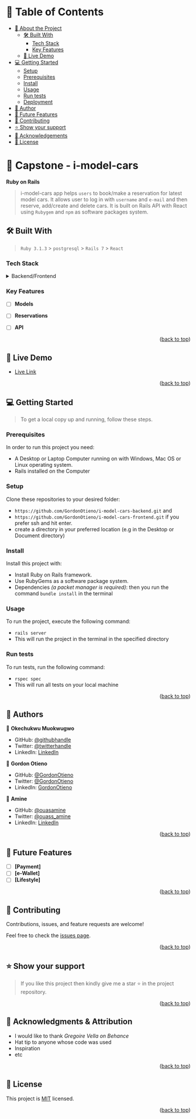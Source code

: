 <!-- TABLE OF CONTENTS -->

# 📗 Table of Contents

- [📖 About the Project](#about-project)
  - [🛠 Built With](#built-with)
    - [Tech Stack](#tech-stack)
    - [Key Features](#key-features)
  - [🚀 Live Demo](#live-demo)
- [💻 Getting Started](#getting-started)
  - [Setup](#setup)
  - [Prerequisites](#prerequisites)
  - [Install](#install)
  - [Usage](#usage)
  - [Run tests](#run-tests)
  - [Deployment](#triangular_flag_on_post-deployment)
- [👥 Author](#author)
- [🔭 Future Features](#future-features)
- [🤝 Contributing](#contributing)
- [⭐️ Show your support](#support)
- [🙏 Acknowledgements](#acknowledgements)
- [📝 License](#license)

<!-- PROJECT DESCRIPTION -->

# 📖 Capstone - i-model-cars <a name="about-project"></a>

**Ruby on Rails**

> i-model-cars app helps `users` to book/make a reservation for latest model cars. It allows user to log in with `username` and `e-mail` and then reserve, add/create and delete cars. It is built on Rails API with React using `Rubygem` and `npm` as software packages system.

## 🛠 Built With <a name="built-with"></a>

> `Ruby 3.1.3` > `postgresql` > `Rails 7` > `React`

### Tech Stack <a name="tech-stack"></a>

<details>
<summary>Backend/Frontend</summary>
  <ul>
    <li><a href="https://www.rubyonrails.org/">Rails</a></li>
    <li><a href="https://www.react.org/">Rails</a></li>
  </ul>
</details>

<!-- Features -->

### Key Features <a name="key-features"></a>

- [ ] **Models**
- [ ] **Reservations**
- [ ] **API**


<p align="right">(<a href="#readme-top">back to top</a>)</p>

<!-- LIVE DEMO -->

## 🚀 Live Demo <a name="live-demo"></a>

- [Live Link](https://expenditor.herokuapp.com/)

<p align="right">(<a href="#readme-top">back to top</a>)</p>

<!-- GETTING STARTED -->

## 💻 Getting Started <a name="getting-started"></a>

> To get a local copy up and running, follow these steps.

### Prerequisites

In order to run this project you need:

- A Desktop or Laptop Computer running on with Windows, Mac OS or Linux operating system.
- Rails installed on the Computer

### Setup

Clone these repositories to your desired folder:

- `https://github.com/GordonOtieno/i-model-cars-backend.git` and 
- `https://github.com/GordonOtieno/i-model-cars-frontend.git` if you prefer ssh and hit enter.
- create a directory in your preferred location (e.g in the Desktop or Document directory)

### Install

Install this project with:

- Install Ruby on Rails framework.
- Use RubyGems as a software package system.
- Dependencies _(a packet manager is required)_: then you run the command `bundle install` in the terminal

### Usage

To run the project, execute the following command:

- `rails server`
- This will run the project in the terminal in the specified directory

### Run tests

To run tests, run the following command:

- `rspec spec`
- This will run all tests on your local machine

<p align="right">(<a href="#readme-top">back to top</a>)</p>

<!-- AUTHORS -->

## 👥 Authors <a name="author"></a>

👤 **Okechukwu Muokwugwo**

- GitHub: [@githubhandle](https://github.com/Okechukwu-muokwugwo)
- Twitter: [@twitterhandle](https://twitter.com/excel4eva)
- LinkedIn: [LinkedIn](LinkedIn.com/in/okeimuokwugwo)

👤 **Gordon Otieno**

- GitHub: [@GordonOtieno](https://github.com/GordonOtieno)
- Twitter: [@GordonOtieno](https://twitter.com/GordonO34459259/twitterhandle)
- LinkedIn: [GordonOtieno](https://www.linkedin.com/in/gordonotieno/)

👤 **Amine**

- GitHub: [@ouasamine](https://github.com/ouasamine)
- Twitter: [@ouass_amine](https://twitter.com/ouass_amine)
- LinkedIn: [LinkedIn](https://www.linkedin.com/in/amine-ouassef)


<p align="right">(<a href="#readme-top">back to top</a>)</p>

<!-- FUTURE FEATURES -->

## 🔭 Future Features <a name="future-features"></a>

- [ ] **[Payment]**
- [ ] **[e-Wallet]**
- [ ] **[Lifestyle]**

<p align="right">(<a href="#readme-top">back to top</a>)</p>

<!-- CONTRIBUTING -->

## 🤝 Contributing <a name="contributing"></a>

Contributions, issues, and feature requests are welcome!

Feel free to check the [issues page](../../issues/).

<p align="right">(<a href="#readme-top">back to top</a>)</p>

<!-- SUPPORT -->

## ⭐️ Show your support <a name="support"></a>

> If you like this project then kindly give me a star ⭐️ in the project repository.

<p align="right">(<a href="#readme-top">back to top</a>)</p>

<!-- ACKNOWLEDGEMENTS -->

## 🙏 Acknowledgments & Attribution <a name="acknowledgements"></a>

- I would like to thank *Gregoire Vella on Behance*
- Hat tip to anyone whose code was used
- Inspiration
- etc

<p align="right">(<a href="#readme-top">back to top</a>)</p>

<!-- LICENSE -->

## 📝 License <a name="license"></a>

This project is [MIT](./LICENSE) licensed.

<p align="right">(<a href="#readme-top">back to top</a>)</p>